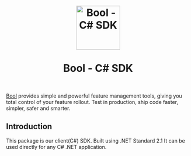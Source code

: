 <h1 align="center">
<br />
<img src="https://avatars.githubusercontent.com/u/79407572?s=200&v=4" alt="Bool - C# SDK" width="120">
<br />
<br />
Bool - C# SDK
</h1>
<br />

[Bool](https://usebool.com/) provides simple and powerful feature management tools, giving you total control of your feature rollout. Test in production, ship code faster, simpler, safer and smarter.

## Introduction

This package is our client(C#) SDK. Built using .NET Standard 2.1 It can be used directly for any C# .NET application.
